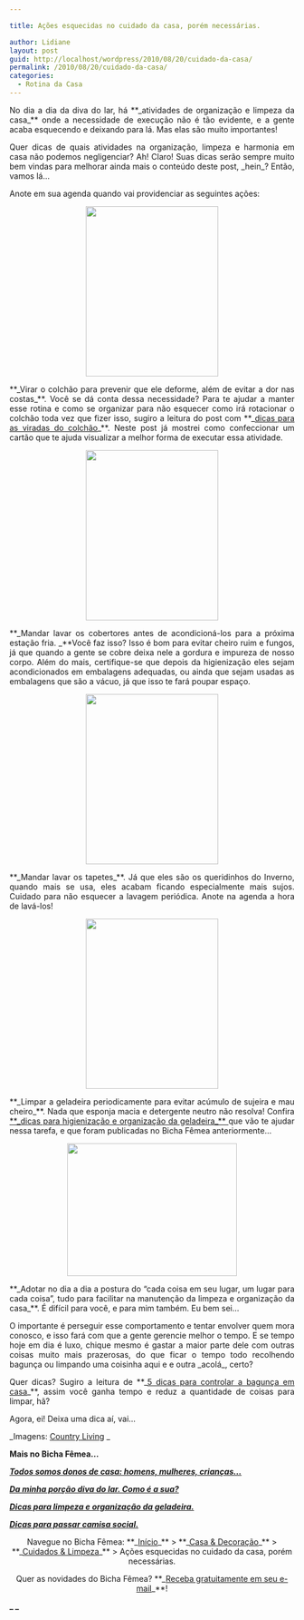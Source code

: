 ```yaml
---

title: Ações esquecidas no cuidado da casa, porém necessárias.

author: Lidiane
layout: post
guid: http://localhost/wordpress/2010/08/20/cuidado-da-casa/
permalink: /2010/08/20/cuidado-da-casa/
categories:
  - Rotina da Casa
---
```

<p style="text-align: justify;">
  No dia a dia da diva do lar, há **_atividades de organização e limpeza da casa_** onde a necessidade de execução não é tão evidente, e a gente acaba esquecendo e deixando para lá. Mas elas são muito importantes!
</p>

<p style="text-align: justify;">
  Quer dicas de quais atividades na organização, limpeza e harmonia em casa não podemos negligenciar? Ah! Claro! Suas dicas serão sempre muito bem vindas para melhorar ainda mais o conteúdo deste post, _hein_? Então, vamos lá…
</p>

<!--more-->

<p style="text-align: justify;">
  Anote em sua agenda quando vai providenciar as seguintes ações:
</p>

<p style="text-align: center;">
  <a href="http://www.trololodemulher.com.br/blog/wp-content/uploads/2010/08/colchao.jpg"><img class="size-medium wp-image-5079 aligncenter" title="colchão" src="http://www.trololodemulher.com.br/blog/wp-content/uploads/2010/08/colchao-234x300.jpg" alt="" width="234" height="300" /></a>
</p>

<p style="text-align: justify;">
  **_Virar o colchão para prevenir que ele deforme, além de evitar a dor nas costas_**. Você se dá conta dessa necessidade? Para te ajudar a manter esse rotina e como se organizar para não esquecer como irá rotacionar o colchão toda vez que fizer isso, sugiro a leitura do post com **_<a href="http://www.trololodemulher.com.br/2009/12/15/dica-como-virar-colchao/" target="_self">dicas para as viradas do colchão</a>_**. Neste post já mostrei como confeccionar um cartão que te ajuda visualizar a melhor forma de executar essa atividade.
</p>

<p style="text-align: center;">
  <a href="http://www.trololodemulher.com.br/blog/wp-content/uploads/2010/08/cobertores.jpg"><img class="size-medium wp-image-5076 aligncenter" title="cobertores" src="http://www.trololodemulher.com.br/blog/wp-content/uploads/2010/08/cobertores-234x300.jpg" alt="" width="234" height="300" /></a>
</p>

<p style="text-align: justify;">
  **_Mandar lavar os cobertores antes de acondicioná-los para a próxima estação fria. _**Você faz isso? Isso é bom para evitar cheiro ruim e fungos, já que quando a gente se cobre deixa nele a gordura e impureza de nosso corpo. Além do mais, certifique-se que depois da higienização eles sejam acondicionados em embalagens adequadas, ou ainda que sejam usadas as embalagens que são a vácuo, já que isso te fará poupar espaço.
</p>

<p style="text-align: center;">
  <a href="http://www.trololodemulher.com.br/blog/wp-content/uploads/2010/08/tapetes.jpg"><img class="size-medium wp-image-5082 aligncenter" title="tapetes" src="http://www.trololodemulher.com.br/blog/wp-content/uploads/2010/08/tapetes-234x300.jpg" alt="" width="234" height="300" /></a>
</p>

<p style="text-align: justify;">
  **_Mandar lavar os tapetes_**. Já que eles são os queridinhos do Inverno, quando mais se usa, eles acabam ficando especialmente mais sujos. Cuidado para não esquecer a lavagem periódica. Anote na agenda a hora de lavá-los!
</p>

<p style="text-align: center;">
  <a href="http://www.trololodemulher.com.br/blog/wp-content/uploads/2010/08/geladeira.jpg"><img class="size-medium wp-image-5080 aligncenter" title="geladeira" src="http://www.trololodemulher.com.br/blog/wp-content/uploads/2010/08/geladeira-234x300.jpg" alt="" width="234" height="300" /></a>
</p>

<p style="text-align: justify;">
  **_Limpar a geladeira periodicamente para evitar acúmulo de sujeira e mau cheiro_**. Nada que esponja macia e detergente neutro não resolva! Confira <a href="http://www.trololodemulher.com.br/2009/04/21/limpeza-organizacao-geladeira/" target="_self">**_dicas para higienização e organização da geladeira_** </a>que vão te ajudar nessa tarefa, e que foram publicadas no Bicha Fêmea anteriormente…
</p>

<p style="text-align: center;">
  <a href="http://www.trololodemulher.com.br/blog/wp-content/uploads/2010/08/limpeza.jpg"><img class="size-medium wp-image-5081 aligncenter" title="limpeza" src="http://www.trololodemulher.com.br/blog/wp-content/uploads/2010/08/limpeza-300x234.jpg" alt="" width="300" height="234" /></a>
</p>

<p style="text-align: justify;">
  **_Adotar no dia a dia a postura do “cada coisa em seu lugar, um lugar para cada coisa”, tudo para facilitar na manutenção da limpeza e organização da casa_**. É difícil para você, e para mim também. Eu bem sei…
</p>

<p style="text-align: justify;">
  O importante é perseguir esse comportamento e tentar envolver quem mora conosco, e isso fará com que a gente gerencie melhor o tempo. E se tempo hoje em dia é luxo, chique mesmo é gastar a maior parte dele com outras coisas muito mais prazerosas, do que ficar o tempo todo recolhendo bagunça ou limpando uma coisinha aqui e e outra _acolá_, certo?
</p>

<p style="text-align: justify;">
  Quer dicas? Sugiro a leitura de **_<a href="http://www.trololodemulher.com.br/2009/11/10/dicas-organizacao-casa/" target="_self">5 dicas para controlar a bagunça em casa</a>_**, assim você ganha tempo e reduz a quantidade de coisas para limpar, hã?
</p>

Agora, ei! Deixa uma dica aí, vai…

_Imagens: [Country Living](http://www.countryliving.com/) _

**Mais no Bicha Fêmea…**

**_[Todos somos donos de casa: homens, mulheres, crianças…](http://www.trololodemulher.com.br/2010/07/26/dicas-domesticas-evitar-gastos/)_**

**_[Da minha porção diva do lar. Como é a sua?](http://www.trololodemulher.com.br/2010/02/04/dicas-tarefas-domesticas/)_**

**_[Dicas para limpeza e organização da geladeira.](http://www.trololodemulher.com.br/2009/04/21/limpeza-organizacao-geladeira/)_**

**_[Dicas para passar camisa social.](http://www.trololodemulher.com.br/2008/11/25/dicas-passar-camisa-social/)_**

<p style="text-align: center;">
  Navegue no Bicha Fêmea: **_<a href="http://www.trololodemulher.com.br/">Início</a>_** > **_<a href="http://www.trololodemulher.com.br/casaedecoracao/">Casa & Decoração</a>_** > **_<a href="http://www.trololodemulher.com.br/category/casa-cuidados-limpeza/">Cuidados & Limpeza</a>_** > Ações esquecidas no cuidado da casa, porém necessárias.
</p>

<p style="text-align: center;">
  Quer as novidades do Bicha Fêmea? **_<a href="http://feedburner.google.com/fb/a/mailverify?uri=blogbichafemea&loc=pt_BR">Receba gratuitamente em seu e-mail</a>_**!
</p>

**_ _**